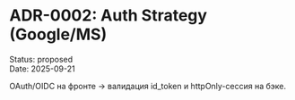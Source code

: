 # ADR-0002: Auth Strategy (Google/MS)
Status: proposed  
Date: 2025-09-21

OAuth/OIDC на фронте → валидация id_token и httpOnly-сессия на бэке.
